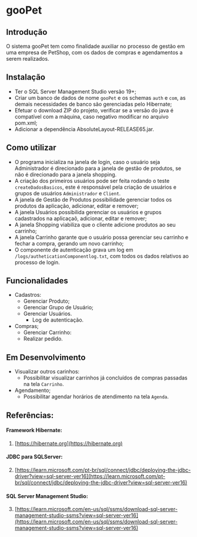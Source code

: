 #  gooPet

## Introdução
O sistema gooPet tem como finalidade auxiliar no processo de gestão em uma empresa de PetShop, com os dados de compras e agendamentos a serem realizados.

## Instalação
- Ter o SQL Server Management Studio versão 19+;
- Criar um banco de dados de nome `gooPet` e os schemas `auth` e `com`, as demais necessidades de banco são gerenciadas pelo Hibernate;
- Efetuar o download ZIP do projeto, verificar se a versão do java é compatível com a máquina, caso negativo modificar no arquivo pom.xml;
- Adicionar a dependência AbsoluteLayout-RELEASE65.jar.

## Como utilizar
- O programa inicializa na janela de login, caso o usuário seja Administrador é direcionado para a janela de gestão de produtos, se não é direcionado para a janela shopping.
- A criação dos primeiros usuários pode ser feita rodando o teste `createDadosBasicos`, este é responsável pela criação de usuários e grupos de usuários `Administrador` e `Client`.
- A janela de Gestão de Produtos possibilidade gerenciar todos os produtos da aplicação, adicionar, editar e remover;
- A janela Usuários possibilida gerenciar os usuários e grupos cadastrados na aplicaçaõ, adicionar, editar e remover;
- A janela Shopping viabiliza que o cliente adicione produtos ao seu carrinho;
- A janela Carrinho garante que o usuário possa gerenciar seu carrinho e fechar a compra, gerando um novo carrinho;
- O componente de autenticação grava um log em `/logs/autheticationComponentlog.txt`, com todos os dados relativos ao processo de login.

## Funcionalidades
- Cadastros:
  - Gerenciar Produto;
  - Gerenciar Grupo de Usuário;
  - Gerenciar Usuários.
    - Log de autenticação.  
- Compras;
  - Gerenciar Carrinho:
  - Realizar pedido.

## Em Desenvolvimento
- Visualizar outros carinhos:
  - Possibilitar visualizar carrinhos já concluídos de compras passadas na tela `Carrinho`.
- Agendamento;
  - Possibilitar agendar horários de atendimento na tela `Agenda`.

## Referências:

#### Framework Hibernate:
1. [https://hibernate.org](https://hibernate.org)
#### JDBC para SQLServer:
2. [https://learn.microsoft.com/pt-br/sql/connect/jdbc/deploying-the-jdbc-driver?view=sql-server-ver16](https://learn.microsoft.com/pt-br/sql/connect/jdbc/deploying-the-jdbc-driver?view=sql-server-ver16)
#### SQL Server Management Studio:
3. [https://learn.microsoft.com/en-us/sql/ssms/download-sql-server-management-studio-ssms?view=sql-server-ver16](https://learn.microsoft.com/en-us/sql/ssms/download-sql-server-management-studio-ssms?view=sql-server-ver16)
